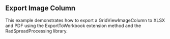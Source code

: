 ##  Export Image Column 
This example demonstrates how to export a GridViewImageColumn to XLSX and PDF using the ExportToWorkbook extension method and the RadSpreadProcessing library.

[//]: <KeyWords: export, image, column, xlsx, pdf, excel, spreadprocessing>